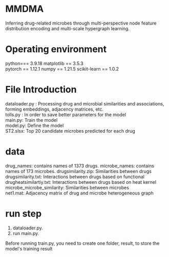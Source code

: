 # MMDMA
Inferring drug-related microbes through multi-perspective node feature distribution encoding and multi-scale hypergraph learning.

# Operating environment
python=== 3.9.18
matplotlib == 3.5.3  
pytorch == 1.12.1
numpy == 1.21.5
scikit-learn == 1.0.2

# File Introduction
dataloader.py : Processing drug and microbial similarities and associations, forming embeddings, adjacency matrices, etc.  
tolls.py : In order to save better parameters for the model  
main.py: Train the model  
model.py: Define the model  
ST2.slsx: Top 20 candidate microbes predicted for each drug

# data
drug_names: contains names of 1373 drugs.
microbe_names: contains names of 173 microbes.
drugsimilarity.zip: Similarities between drugs  
drugsimilarity.txt: Interactions between drugs based on functional
drugheatsimilartiy.txt: Interactions between drugs based on heat kernel
microbe_microbe_similarity: Similarities between microbes  
net1.mat: Adjacency matrix of drug and microbe heterogeneous graph  

# run step
1. dataloader.py.
2. run main.py.

Before running train.py, you need to create one folder, result, to store the model's training result

